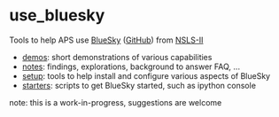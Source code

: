 # use_bluesky
Tools to help APS use [BlueSky](http://nsls-ii.github.io/bluesky) ([GitHub](https://github.com/NSLS-II/bluesky)) from [NSLS-II](http://nsls-ii.github.io)

* [demos](demos/README.md): short demonstrations of various capabilities
* [notes](notes/README.md): findings, explorations, background to answer FAQ, ...
* [setup](setup/README.md): tools to help install and configure various aspects of BlueSky
* [starters](starters/README.md): scripts to get BlueSky started, such as ipython console


note: this is a work-in-progress, suggestions are welcome
